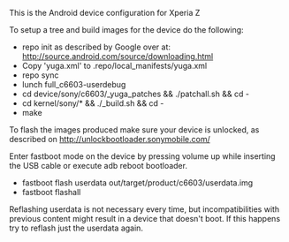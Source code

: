 This is the Android device configuration for Xperia Z

To setup a tree and build images for the device do the following:

* repo init as described by Google over at: http://source.android.com/source/downloading.html
* Copy 'yuga.xml' to .repo/local_manifests/yuga.xml
* repo sync
* lunch full_c6603-userdebug
* cd device/sony/c6603/_yuga_patches && ./patchall.sh && cd -
* cd kernel/sony/* && ./_build.sh && cd -
* make

To flash the images produced make sure your device is unlocked, as described on
http://unlockbootloader.sonymobile.com/

Enter fastboot mode on the device by pressing volume up while inserting the USB
cable or execute adb reboot bootloader.

* fastboot flash userdata out/target/product/c6603/userdata.img
* fastboot flashall

Reflashing userdata is not necessary every time, but incompatibilities with
previous content might result in a device that doesn't boot. If this happens
try to reflash just the userdata again.
